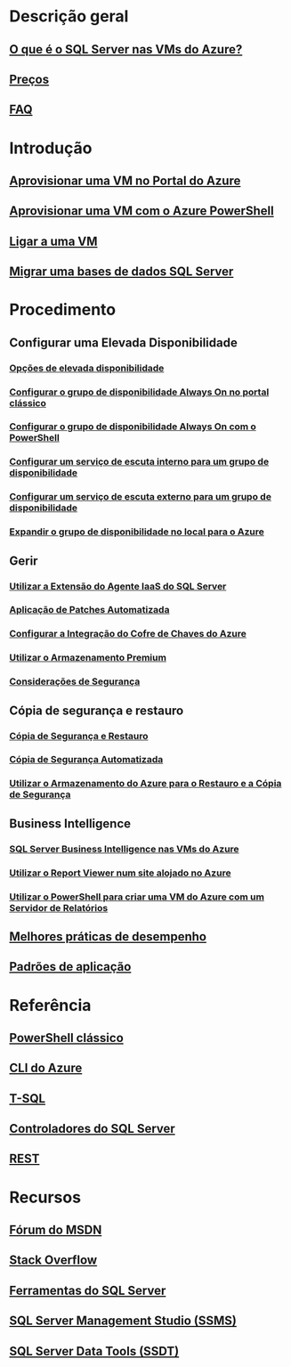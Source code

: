 # Descrição geral
## [O que é o SQL Server nas VMs do Azure?](../sql/virtual-machines-windows-sql-server-iaas-overview.md?toc=%2fazure%2fvirtual-machines%2fwindows%2fsqlclassic%2ftoc.json) 
## [Preços](https://azure.microsoft.com/pricing/details/virtual-machines/windows/)
## [FAQ](../sql/virtual-machines-windows-sql-server-iaas-faq.md?toc=%2fazure%2fvirtual-machines%2fwindows%2fsqlclassic%2ftoc.json)

# Introdução
## [Aprovisionar uma VM no Portal do Azure](../sql/virtual-machines-windows-portal-sql-server-provision.md?toc=%2fazure%2fvirtual-machines%2fwindows%2fsqlclassic%2ftoc.json)
## [Aprovisionar uma VM com o Azure PowerShell](../classic/ps-sql-create.md)
## [Ligar a uma VM](../classic/sql-connect.md)
## [Migrar uma bases de dados SQL Server](../sql/virtual-machines-windows-migrate-sql.md?toc=%2fazure%2fvirtual-machines%2fwindows%2fsqlclassic%2ftoc.json)

# Procedimento
## Configurar uma Elevada Disponibilidade
### [Opções de elevada disponibilidade](../sql/virtual-machines-windows-sql-high-availability-dr.md?toc=%2fazure%2fvirtual-machines%2fwindows%2fsqlclassic%2ftoc.json) 
### [Configurar o grupo de disponibilidade Always On no portal clássico](../classic/portal-sql-alwayson-availability-groups.md)
### [Configurar o grupo de disponibilidade Always On com o PowerShell](../classic/ps-sql-alwayson-availability-groups.md)
### [Configurar um serviço de escuta interno para um grupo de disponibilidade](../classic/ps-sql-int-listener.md)
### [Configurar um serviço de escuta externo para um grupo de disponibilidade](../classic/ps-sql-ext-listener.md)
### [Expandir o grupo de disponibilidade no local para o Azure](../classic/sql-onprem-availability.md)
## Gerir
### [Utilizar a Extensão do Agente IaaS do SQL Server](../classic/sql-server-agent-extension.md)
### [Aplicação de Patches Automatizada](../classic/sql-automated-patching.md)
### [Configurar a Integração do Cofre de Chaves do Azure](../classic/ps-sql-keyvault.md)
### [Utilizar o Armazenamento Premium](../classic/sql-server-premium-storage.md)
### [Considerações de Segurança](../sql/virtual-machines-windows-sql-security.md?toc=%2fazure%2fvirtual-machines%2fwindows%2fsqlclassic%2ftoc.json)
## Cópia de segurança e restauro
### [Cópia de Segurança e Restauro](../sql/virtual-machines-windows-sql-backup-recovery.md?toc=%2fazure%2fvirtual-machines%2fwindows%2fsqlclassic%2ftoc.json)
### [Cópia de Segurança Automatizada](../classic/sql-automated-backup.md)
### [Utilizar o Armazenamento do Azure para o Restauro e a Cópia de Segurança](../sql/virtual-machines-windows-use-storage-sql-server-backup-restore.md?toc=%2fazure%2fvirtual-machines%2fwindows%2fsqlclassic%2ftoc.json)
## Business Intelligence
### [SQL Server Business Intelligence nas VMs do Azure](../classic/ps-sql-bi.md)
### [Utilizar o Report Viewer num site alojado no Azure](../classic/sql-server-reportviewer.md)
### [Utilizar o PowerShell para criar uma VM do Azure com um Servidor de Relatórios](../classic/ps-sql-report.md)
## [Melhores práticas de desempenho](../sql/virtual-machines-windows-sql-performance.md?toc=%2fazure%2fvirtual-machines%2fwindows%2fsqlclassic%2ftoc.json)
## [Padrões de aplicação](../sql/virtual-machines-windows-sql-server-app-patterns-dev-strategies.md?toc=%2fazure%2fvirtual-machines%2fwindows%2fsqlclassic%2ftoc.json)

# Referência
## [PowerShell clássico](/powershell/servicemanagement)
## [CLI do Azure](/cli/azure/)
## [T-SQL](https://msdn.microsoft.com/library/azure/bb510741.aspx)
## [Controladores do SQL Server](https://msdn.microsoft.com/library/mt654049.aspx)
## [REST](/rest/api/)

# Recursos
## [Fórum do MSDN](https://social.msdn.microsoft.com/Forums/en-US/home?forum=WAVirtualMachinesforWindows&filter=alltypes&brandIgnore=True&sort=relevancedesc&searchTerm=SQL+Server)
## [Stack Overflow](http://stackoverflow.com/search?q=%5Bazure-virtual-machine%5D+sql+server)
## [Ferramentas do SQL Server](https://msdn.microsoft.com/library/mt238365.aspx)
## [SQL Server Management Studio (SSMS)](https://msdn.microsoft.com/library/mt238290.aspx)
## [SQL Server Data Tools (SSDT)](https://msdn.microsoft.com/library/mt204009.aspx)

